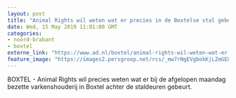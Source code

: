```yaml
---
layout: post
title: "Animal Rights wil weten wat er precies in de Boxtelse stal gebeurt en vraagt gegevens op"
date: Wed, 15 May 2019 11:01:00 GMT
categories: 
- noord-brabant 
- boxtel 
externe_link: "https://www.ad.nl/boxtel/animal-rights-wil-weten-wat-er-precies-in-de-boxtelse-stal-gebeurt-en-vraagt-gegevens-op~a990b8d4/"
feature_image: "https://images2.persgroep.net/rcs/_mw7rNgEVgbokKjLZmGE82-K-L0/diocontent/148285338/_fitwidth/400/?appId=21791a8992982cd8da851550a453bd7f&quality=0.7"
---
```


BOXTEL - Animal Rights wil precies weten wat er bij de afgelopen maandag bezette varkenshouderij in Boxtel achter de staldeuren gebeurt.
